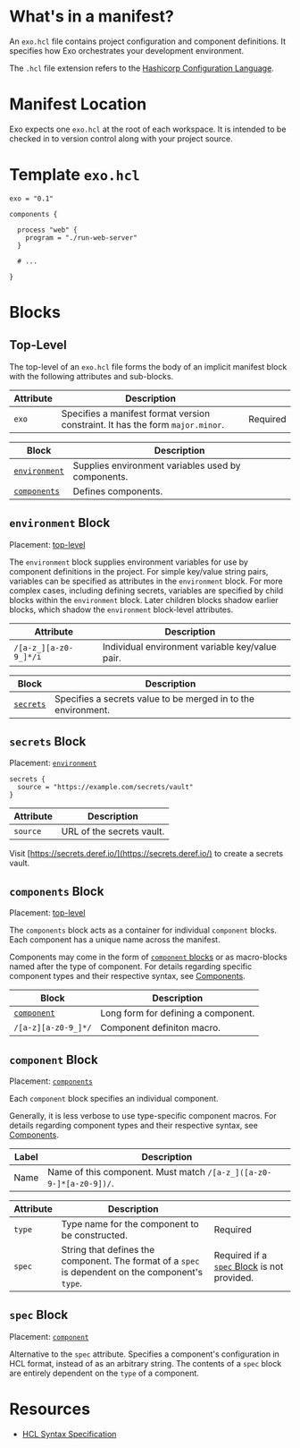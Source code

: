 # What's in a manifest?

An `exo.hcl` file contains project configuration and component definitions. It
specifies how Exo orchestrates your development environment.

The `.hcl` file extension refers to the [Hashicorp Configuration Language](https://github.com/hashicorp/hcl).

# Manifest Location

Exo expects one `exo.hcl` at the root of each workspace. It is intended to be
checked in to version control along with your project source.

# Template `exo.hcl`

```hcl
exo = "0.1"

components {

  process "web" {
    program = "./run-web-server"
  }

  # ...

}
```

# Blocks

## Top-Level

The top-level of an `exo.hcl` file forms the body of an implicit manifest block
with the following attributes and sub-blocks.

| Attribute | Description                                                                    |          |
| --------- | ------------------------------------------------------------------------------ | -------- |
| `exo`     | Specifies a manifest format version constraint. It has the form `major.minor`. | Required |

| Block                               | Description                                        |
| ----------------------------------- | -------------------------------------------------- |
| [`environment`](#environment-block) | Supplies environment variables used by components. |
| [`components`](#components-block)   | Defines components.                                |

## `environment` Block

Placement: [top-level](#top-level)

The `environment` block supplies environment variables for use by component
definitions in the project. For simple key/value string pairs, variables can be
specified as attributes in the `environment` block. For more complex cases,
including defining secrets, variables are specified by child blocks within the
`environment` block. Later children blocks shadow earlier blocks, which shadow
the `environment` block-level attributes.

| Attribute             | Description                                     |     |
| --------------------- | ----------------------------------------------- | --- |
| `/[a-z_][a-z0-9_]*/i` | Individual environment variable key/value pair. |

| Block                       | Description                                                   |
| --------------------------- | ------------------------------------------------------------- |
| [`secrets`](#secrets-block) | Specifies a secrets value to be merged in to the environment. |

## `secrets` Block

Placement: [`environment`](#environment-block)

```hcl
secrets {
  source = "https://example.com/secrets/vault"
}
```

| Attribute | Description               |
| --------- | ------------------------- |
| `source`  | URL of the secrets vault. |

Visit [https://secrets.deref.io/](https://secrets.deref.io/) to create a
secrets vault.

## `components` Block

Placement: [top-level](#top-level)

The `components` block acts as a container for individual `component` blocks.
Each component has a unique name across the manifest.

Components may come in the form of [`component` blocks](#component-block) or as
macro-blocks named after the type of component. For details regarding specific
component types and their respective syntax, see [Components](../components).

| Block                           | Description                         |
| ------------------------------- | ----------------------------------- |
| [`component`](#component-block) | Long form for defining a component. |
| `/[a-z][a-z0-9_]*/`             | Component definiton macro.          |

## `component` Block

Placement: [`components`](#components-block)

Each `component` block specifies an individual component.

Generally, it is less verbose to use type-specific component macros. For
details regarding component types and their respective syntax, see
[Components](../components).

| Label | Description                                                        |
| ----- | ------------------------------------------------------------------ |
| Name  | Name of this component. Must match `/[a-z_]([a-z0-9-]*[a-z0-9])/`. |

| Attribute    | Description                                                                                       |                                                            |
| ------------ | ------------------------------------------------------------------------------------------------- | ---------------------------------------------------------- |
| `type`       | Type name for the component to be constructed.                                                    | Required                                                   |
| `spec`       | String that defines the component. The format of a `spec` is dependent on the component's `type`. | Required if a [`spec` Block](#spec-block) is not provided. |

## `spec` Block

Placement: [`component`](#component-block)

Alternative to the `spec` attribute. Specifies a component's configuration in
HCL format, instead of as an arbitrary string. The contents of a `spec` block
are entirely dependent on the `type` of a component.

# Resources

- [HCL Syntax Specification](https://github.com/hashicorp/hcl/blob/e84201c45df4fce4e9dfaba9e8aaa8730d24dd25/hclsyntax/spec.md)
